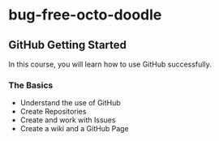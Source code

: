 # bug-free-octo-doodle

## GitHub Getting Started
In this course, you will learn how to use GitHub successfully.

### The Basics
- Understand the use of GitHub
- Create Repositories
- Create and work with Issues
- Create a wiki and a GitHub Page
